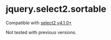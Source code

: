 # jquery.select2.sortable

Compatible with [select2 v4.1.0+](https://github.com/select2/select2)

Not tested with previous versions.
